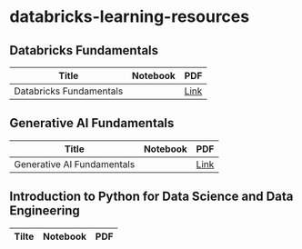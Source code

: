 # databricks-learning-resources

## Databricks Fundamentals
|Title|Notebook|PDF|
|------|------|------|
|Databricks Fundamentals||[Link](/databricks-fundamentals/Databricks_Lakehouse_Fundamentals_slide_deck.pdf)|

## Generative AI Fundamentals
|Title|Notebook|PDF|
|------|------|------|
|Generative AI Fundamentals||[Link](/genai-fundamentals/generative-ai-fundamentals-v1-1.pdf)|

## Introduction to Python for Data Science and Data Engineering

| Tilte|Notebook| PDF|
|--------|---------|---|
